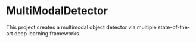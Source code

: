 # MultiModalDetector
This project creates a multimodal object detector via multiple state-of-the-art deep learning frameworks. 
